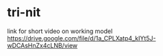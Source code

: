 # tri-nit
link for short video on working model
https://drive.google.com/file/d/1a_CPLXatp4_kIYt5J-wDCAsHnZx4cLNB/view
